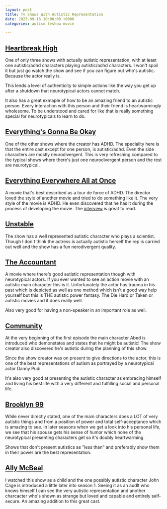```yaml
---
layout: post
title: Tv Shows With Autistic Representation
date: 2023-09-16 10:00:00 +0000
categories: autism tvshow movie

---
```


## [Heartbreak High](https://www.netflix.com/watch/81342553?source=35)
One of only three shows with actually autistic representation, with at least one autistic/adhd characters playing autistic/adhd characters. I won't spoil it but just go watch the show and see if you can figure out who's autistic. Because the actor really is.

This lends a level of authenticity to simple actions like the way you get up after a shutdown that neurotypical actors cannot match.

It also has a great exmaple of how to be an amazing friend to an autistic person. Every interaction with this person and their friend is heartwarmingly wholesome. To be understood and cared for like that is really something special for neurotypicals to learn to do.

## [Everything's Gonna Be Okay](https://www.imdb.com/title/tt8680006/)
One of the other shows where the creator has ADHD. The speciality here is that the entire cast except for one person, is autistic/adhd. Even the side characters are mostly neurodivergent. This is very refreshing compared to the typical shows where there's just one neurodivergent person and the rest are neurotypical.

## [Everything Everywhere All at Once](https://www.imdb.com/title/tt6710474/)
A movie that's best described as a tour de force of ADHD. The director loved the style of another movie and tried to do something like it. The very style of the movie is ADHD. He even discovered that he has it during the process of developing the movie. The [interview](https://www.salon.com/2022/04/17/everything-everywhere-all-at-once-daniels-adhd/) is great to read.


## [Unstable](https://www.netflix.com/watch/81500842?source=35)
The show has a well represented autistic character who plays a scientist. Though I don't think the actress is actually autistic herself the rep is carried out well and the show has a fun nerodivergent quality.

## [The Accountant](https://www.netflix.com/watch/80071227?source=35)
A movie where there's good autistic representation though with neurotypical actors. If you ever wanted to see an action movie with an autistic main character this is it. Unfortunately the actor has trauma in his past which is depicted as well as one method which isn't a good way help yourself but this is THE autistic power fantasy. The Die Hard or Taken or autistic movies and it does really well.

Also very good for having a non-speaker in an important role as well.

## [Community](https://www.netflix.com/watch/70155589?source=35)
At the very beginning of the first episode the main character Abed is introduced who demonstates and states that he might be autistic! The show creator also discovered he's autistic during the planning of this show.

Since the show creator was on present to give directions to the actor, this is one of the best representations of autism as portrayed by a neurotypical actor Danny Pudi.

It's also very good at presenting the autistic character as embracing himself and living his best life with a very different and fulfilling social and personal life.

## [Brooklyn 99](https://www.netflix.com/watch/70281562?source=35)
While never directly stated, one of the main characters does a LOT of very autistic things and from a position of power and total self-acceptance which is amazing to see. In later seasons when we get a look into his personal life, we see that his spouse gets his sense of humor which none of the neurotypical presenting characters get so it's doubly heartwarming.

Shows that don't present autistics as "less than" and preferably show them in their power are the best representation.

## [Ally McBeal](https://www.imdb.com/title/tt0118254/)
I watched this show as a child and the one possibly autistic character John Cage is introduced a little later into season 1. Seeing it as an audlt who knows himself I can see the very autistic representation and another charcacter who's shown as strange but loved and capable and entirely self-secure. An amazing addition to this great cast.